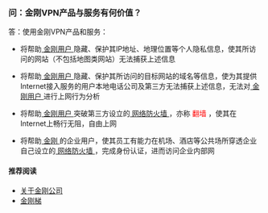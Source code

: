 ### 问：金刚VPN产品与服务有何价值？

答：使用金刚VPN产品和服务：

- 将帮助[ 金刚用户 ](https://a2zitpro.github.io/web/金刚用户)隐藏、保护其IP地址、地理位置等个人隐私信息，使其所访问的网站（不包括地图类网站）无法捕获上述信息

- 将帮助[ 金刚用户 ](https://a2zitpro.github.io/web/金刚用户)隐藏、保护其所访问的目标网站的域名等信息，使为其提供Internet接入服务的用户本地电话公司及第三方无法捕获上述信息，无法对[ 金刚用户 ](https://a2zitpro.github.io/web/金刚用户)进行上网行为分析

- 将帮助[ 金刚用户 ](https://a2zitpro.github.io/web/金刚用户)突破第三方设立的[ 网络防火墙 ](https://a2zitpro.github.io/web/firewall)，亦称<font color="Red"> 翻墙 </font>，使其在Internet上畅行无阻，自由上网

- 将帮助[ 金刚 ](https://a2zitpro.github.io/web/a2zitpro)的企业用户，使其员工有能力在机场、酒店等公共场所穿透企业自己设立的[ 网络防火墙 ](https://a2zitpro.github.io/web/firewall)，完成身份认证，进而访问企业内部网

#### 推荐阅读
- [关于金刚公司](https://a2zitpro.github.io/web/list_a2zitpro)
- [金刚梯](https://a2zitpro.github.io/web/dlb)



